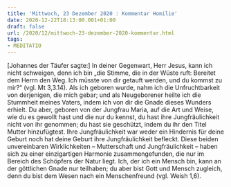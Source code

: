 ```yaml
---
title: 'Mittwoch, 23 Dezember 2020 : Kommentar Homilie'
date: 2020-12-22T18:13:00.001+01:00
draft: false
url: /2020/12/mittwoch-23-dezember-2020-kommentar.html
tags: 
- MEDITATIO
---
```


\[Johannes der Täufer sagte:\] In deiner Gegenwart, Herr Jesus, kann ich nicht schweigen, denn ich bin „die Stimme, die in der Wüste ruft: Bereitet dem Herrn den Weg. Ich müsste von dir getauft werden, und du kommst zu mir?“ (vgl. Mt 3,3.14). Als ich geboren wurde, nahm ich die Unfruchtbarkeit von derjenigen, die mich gebar; und als Neugeborener heilte ich die Stummheit meines Vaters, indem ich von dir die Gnade dieses Wunders erhielt. Du aber, geboren von der Jungfrau Maria, auf die Art und Weise, wie du es gewollt hast und die nur du kennst, du hast ihre Jungfräulichkeit nicht von ihr genommen; du hast sie geschützt, indem du ihr den Titel Mutter hinzufügtest. Ihre Jungfräulichkeit war weder ein Hindernis für deine Geburt noch hat deine Geburt ihre Jungfräulichkeit befleckt. Diese beiden unvereinbaren Wirklichkeiten – Mutterschaft und Jungfräulichkeit – haben sich zu einer einzigartigen Harmonie zusammengefunden, die nur im Bereich des Schöpfers der Natur liegt. Ich, der ich ein Mensch bin, kann an der göttlichen Gnade nur teilhaben; du aber bist Gott und Mensch zugleich, denn du bist dem Wesen nach ein Menschenfreund (vgl. Weish 1,6).